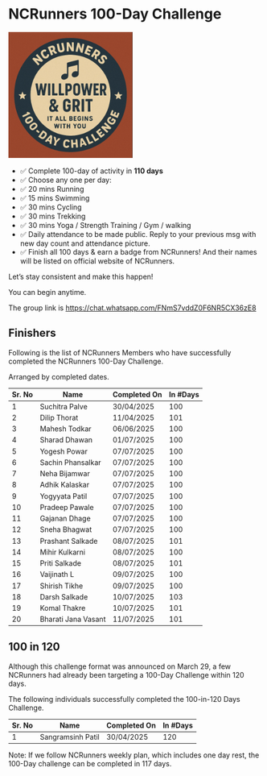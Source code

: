 # NCRunners 100-Day Challenge

<a  href="/assets/images/ncrhdc/ncrhdc_badge.png"><img src="/assets/images/ncrhdc/ncrhdc_badge.png" height="250px"></a>

* ✅ Complete 100-day of activity in **110 days**
* ✅ Choose any one per day:
* ✅ 20 mins Running
* ✅ 15 mins Swimming
* ✅ 30 mins Cycling
* ✅ 30 mins Trekking
* ✅ 30 mins Yoga / Strength Training / Gym / walking
* ✅ Daily attendance to be made public. Reply to your previous msg with new day count and attendance picture. 
* ✅ Finish all 100 days & earn a badge from NCRunners! And their names will be listed on official website of NCRunners.

Let’s stay consistent and make this happen!

You can begin anytime.

The group link is https://chat.whatsapp.com/FNmS7vddZ0F6NR5CX36zE8

## Finishers

Following is the list of NCRunners Members who have successfully completed the NCRunners 100-Day Challenge.

Arranged by completed dates.

|Sr. No| Name | Completed On | In #Days |
| --- | --- | --- | --- |
| 1 | Suchitra Palve | 30/04/2025 | 100 |
| 2 | Dilip Thorat | 11/04/2025 | 101 |
| 3 | Mahesh Todkar |  06/06/2025 | 100 |
| 4 | Sharad Dhawan | 01/07/2025 | 100 |
| 5 | Yogesh Powar | 07/07/2025 | 100 |
| 6 | Sachin Phansalkar | 07/07/2025 | 100 |
| 7 | Neha Bijamwar | 07/07/2025 | 100 | 
| 8 | Adhik Kalaskar | 07/07/2025 | 100 |
| 9 | Yogyyata Patil | 07/07/2025 | 100 | 
| 10 | Pradeep Pawale | 07/07/2025 | 100 |
| 11 | Gajanan Dhage | 07/07/2025 | 100 |
| 12 | Sneha Bhagwat | 07/07/2025 | 100 |
| 13 | Prashant Salkade | 08/07/2025 | 101 |
| 14 | Mihir Kulkarni | 08/07/2025 | 100 |
| 15 | Priti Salkade | 08/07/2025 | 101 |
| 16 | Vaijinath L | 09/07/2025 | 100 |
| 17 | Shirish Tikhe | 09/07/2025 | 100 |
| 18 | Darsh Salkade | 10/07/2025 | 103 |
| 19 | Komal Thakre | 10/07/2025 | 101 |
| 20 | Bharati Jana Vasant | 11/07/2025 | 101 |

## 100 in 120 

Although this challenge format was announced on March 29, a few NCRunners had
already been targeting a 100-Day Challenge within 120 days.

The following individuals successfully completed the 100-in-120 Days Challenge.

|Sr. No| Name | Completed On | In #Days |
| --- | --- | --- | --- |
| 1 | Sangramsinh Patil | 30/04/2025 | 120 |


Note: If we follow NCRunners weekly plan, which includes one day rest, the 100-Day
challenge can be completed in 117 days. 










